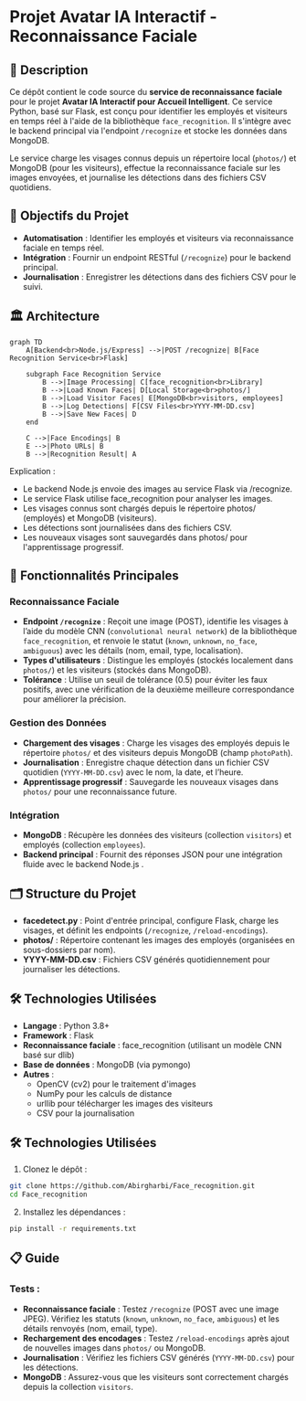 # Projet Avatar IA Interactif - Reconnaissance Faciale

## 📖 Description

Ce dépôt contient le code source du **service de reconnaissance faciale** pour le projet **Avatar IA Interactif pour Accueil Intelligent**. Ce service Python, basé sur Flask, est conçu pour identifier les employés et visiteurs en temps réel à l'aide de la bibliothèque `face_recognition`. Il s'intègre avec le backend principal [](https://github.com/Abirgharbi/final-virtual-avatar-backend) via l'endpoint `/recognize` et stocke les données dans MongoDB.

Le service charge les visages connus depuis un répertoire local (`photos/`) et MongoDB (pour les visiteurs), effectue la reconnaissance faciale sur les images envoyées, et journalise les détections dans des fichiers CSV quotidiens.

## 🎯 Objectifs du Projet

- **Automatisation** : Identifier les employés et visiteurs via reconnaissance faciale en temps réel.
- **Intégration** : Fournir un endpoint RESTful (`/recognize`) pour le backend principal.
- **Journalisation** : Enregistrer les détections dans des fichiers CSV pour le suivi.

## 🏛️ Architecture

```mermaid
graph TD
    A[Backend<br>Node.js/Express] -->|POST /recognize| B[Face Recognition Service<br>Flask]
    
    subgraph Face Recognition Service
        B -->|Image Processing| C[face_recognition<br>Library]
        B -->|Load Known Faces| D[Local Storage<br>photos/]
        B -->|Load Visitor Faces| E[MongoDB<br>visitors, employees]
        B -->|Log Detections| F[CSV Files<br>YYYY-MM-DD.csv]
        B -->|Save New Faces| D
    end
    
    C -->|Face Encodings| B
    E -->|Photo URLs| B
    B -->|Recognition Result| A
```

Explication :

- Le backend Node.js envoie des images au service Flask via /recognize.
- Le service Flask utilise face_recognition pour analyser les images.
- Les visages connus sont chargés depuis le répertoire photos/ (employés) et MongoDB (visiteurs).
- Les détections sont journalisées dans des fichiers CSV.
- Les nouveaux visages sont sauvegardés dans photos/ pour l'apprentissage progressif.

## 🚀 Fonctionnalités Principales

### Reconnaissance Faciale
- **Endpoint `/recognize`** : Reçoit une image (POST), identifie les visages à l’aide du modèle CNN (`convolutional neural network`) de la bibliothèque `face_recognition`, et renvoie le statut (`known`, `unknown`, `no_face`, `ambiguous`) avec les détails (nom, email, type, localisation).
- **Types d'utilisateurs** : Distingue les employés (stockés localement dans `photos/`) et les visiteurs (stockés dans MongoDB).
- **Tolérance** : Utilise un seuil de tolérance (0.5) pour éviter les faux positifs, avec une vérification de la deuxième meilleure correspondance pour améliorer la précision.

### Gestion des Données
- **Chargement des visages** : Charge les visages des employés depuis le répertoire `photos/` et des visiteurs depuis MongoDB (champ `photoPath`).
- **Journalisation** : Enregistre chaque détection dans un fichier CSV quotidien (`YYYY-MM-DD.csv`) avec le nom, la date, et l’heure.
- **Apprentissage progressif** : Sauvegarde les nouveaux visages dans `photos/` pour une reconnaissance future.

### Intégration
- **MongoDB** : Récupère les données des visiteurs (collection `visitors`) et employés (collection `employees`).
- **Backend principal** : Fournit des réponses JSON pour une intégration fluide avec le backend Node.js [](https://github.com/Abirgharbi/final-virtual-avatar-backend).

## 🗂️ Structure du Projet
- **facedetect.py** : Point d'entrée principal, configure Flask, charge les visages, et définit les endpoints (`/recognize`, `/reload-encodings`).
- **photos/** : Répertoire contenant les images des employés (organisées en sous-dossiers par nom).
- **YYYY-MM-DD.csv** : Fichiers CSV générés quotidiennement pour journaliser les détections.

## 🛠️ Technologies Utilisées
- **Langage** : Python 3.8+
- **Framework** : Flask
- **Reconnaissance faciale** : face_recognition (utilisant un modèle CNN basé sur dlib)
- **Base de données** : MongoDB (via pymongo)
- **Autres** :
  - OpenCV (cv2) pour le traitement d'images
  - NumPy pour les calculs de distance
  - urllib pour télécharger les images des visiteurs
  - CSV pour la journalisation
 
## 🛠️ Technologies Utilisées

1. Clonez le dépôt :
```bash
git clone https://github.com/Abirgharbi/Face_recognition.git
cd Face_recognition
```

2. Installez les dépendances :
```bash
pip install -r requirements.txt
```

## 📋 Guide

### Tests :
- **Reconnaissance faciale** : Testez `/recognize` (POST avec une image JPEG). Vérifiez les statuts (`known`, `unknown`, `no_face`, `ambiguous`) et les détails renvoyés (nom, email, type).
- **Rechargement des encodages** : Testez `/reload-encodings` après ajout de nouvelles images dans `photos/` ou MongoDB.
- **Journalisation** : Vérifiez les fichiers CSV générés (`YYYY-MM-DD.csv`) pour les détections.
- **MongoDB** : Assurez-vous que les visiteurs sont correctement chargés depuis la collection `visitors`.


  

